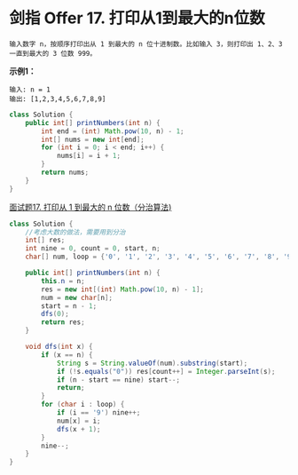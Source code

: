 # 剑指 Offer 17. 打印从1到最大的n位数

```text
输入数字 n，按顺序打印出从 1 到最大的 n 位十进制数。比如输入 3，则打印出 1、2、3 一直到最大的 3 位数 999。
```

**示例1：**

```text
输入: n = 1
输出: [1,2,3,4,5,6,7,8,9]
```

```java
class Solution {
    public int[] printNumbers(int n) {
        int end = (int) Math.pow(10, n) - 1;
        int[] nums = new int[end];
        for (int i = 0; i < end; i++) {
            nums[i] = i + 1;
        }
        return nums;
    }
}
```
[面试题17. 打印从 1 到最大的 n 位数（分治算法)](https://leetcode-cn.com/problems/da-yin-cong-1dao-zui-da-de-nwei-shu-lcof/solution/mian-shi-ti-17-da-yin-cong-1-dao-zui-da-de-n-wei-2/)
```java
class Solution {
    //考虑大数的做法，需要用到分治
    int[] res;
    int nine = 0, count = 0, start, n;
    char[] num, loop = {'0', '1', '2', '3', '4', '5', '6', '7', '8', '9'};

    public int[] printNumbers(int n) {
        this.n = n;
        res = new int[(int) Math.pow(10, n) - 1];
        num = new char[n];
        start = n - 1;
        dfs(0);
        return res;
    }

    void dfs(int x) {
        if (x == n) {
            String s = String.valueOf(num).substring(start);
            if (!s.equals("0")) res[count++] = Integer.parseInt(s);
            if (n - start == nine) start--;
            return;
        }
        for (char i : loop) {
            if (i == '9') nine++;
            num[x] = i;
            dfs(x + 1);
        }
        nine--;
    }
}
```